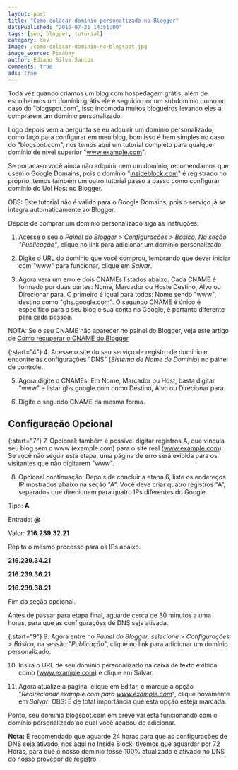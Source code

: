```yaml
---
layout: post
title: "Como colocar domínio personalizado no Blogger"
datePublished: "2016-07-21 14:51:00"
tags: [seo, blogger, tutorial]
category: dev
image: /como-colocar-dominio-no-blogspot.jpg
image_source: Pixabay
author: Ediano Silva Santos
comments: true
ads: true
---
```


Toda vez quando criamos um blog com hospedagem grátis, além de escolhermos um domínio grátis ele é seguido por um subdomínio como no caso do "blogspot.com", isso incomoda muitos blogueiros levando eles a comprarem um domínio personalizado.

Logo depois vem a pergunta se eu adquirir um domínio personalizado, como faço para configurar em meu blog, bom isso é bem simples no caso do "blogspot.com", nos temos aqui um tutorial completo para qualquer domínio de nível superior "www.example.com".

Se por acaso você ainda não adquirir nem um domínio, recomendamos que usem o Google Domains, pois o domínio "<a href="//www.insideblock.com" rel="noopener">insideblock.com</a>" é registrado no próprio, temos também um outro tutorial passo a passo como configurar domínio do Uol Host no Blogger.

OBS: Este tutorial não é valido para o Google Domains, pois o serviço já se integra automaticamente ao Blogger.

Depois de comprar um domínio personalizado siga as instruções.

1. Acesse o seu o *Painel do Blogger > Configurações > Básico. Na seção "Publicação"*, clique no link para adicionar um domínio personalizado.

2. Digite o URL do domínio que você comprou, lembrando que dever iniciar com "www" para funcionar, clique em *Salvar*.

3. Agora verá um erro e dois CNAMEs listados abaixo. Cada CNAME é formado por duas partes: Nome, Marcador ou Hoste Destino, Alvo ou Direcionar para. O primeiro é igual para todos: Nome sendo "www", destino como "ghs.google.com". O segundo CNAME é único é específico para o seu blog e sua conta no Google, é portanto diferente para cada pessoa.

NOTA: Se o seu CNAME não aparecer no painel do Blogger, veja este artigo de <a href="https://www.insideblock.com/blog/como-recuperar-o-cname-do-blogger.html" target="_blank" rel="noopener">Como recuperar o CNAME do Blogger</a>

{:start="4"}
4. Acesse o site do seu serviço de registro de domínio e encontre as configurações "DNS" (*Sistema de Nome de Domínio*) no painel de controle.

5. Agora digite o CNAMEs. Em Nome, Marcador ou Host, basta digitar "www" e listar ghs.google.com como Destino, Alvo ou Direcionar para.

6. Digite o segundo CNAME da mesma forma.

## Configuração Opcional

{:start="7"}
7. Opcional: também é possível digitar registros A, que vincula seu blog sem o www (example.com) para o site real (www.example.com). Se você não seguir esta etapa, uma página de erro será exibida para os visitantes que não digitarem "www".

8. Opcional continuação: Depois de concluir a etapa 6, liste os endereços IP mostrados abaixo na seção "A". Você deve criar quatro registros "A", separados que direcionem para quatro IPs diferentes do Google.

Tipo: **A**

Entrada: **@**

Valor: **216.239.32.21**

Repita o mesmo processo para os IPs abaixo.

**216.239.34.21**

**216.239.36.21**

**216.239.38.21**

Fim da seção opcional.

Antes de passar para etapa final, aguarde cerca de 30 minutos a uma horas, para que as configurações de DNS seja ativada.

{:start="9"}
9. Agora entre no *Painel do Blogger, selecione > Configurações > Básico*, na sessão "*Publicação*", clique no link para adicionar um domínio personalizado.

10. Insira o URL de seu domínio personalizado na caixa de texto exibida como (www.example.com) e clique em Salvar.

11. Agora atualize a página, clique em Editar, e marque a opção "*Redirecionar example.com para www.example.com*", clique novamente em *Salvar*. OBS: É  de total importância que esta opção esteja marcada.

Ponto, seu domínio blogspot.com em breve vai esta funcionando com o domínio personalizado ao qual você acabou de adicionar.

**Nota:** É recomendado que aguarde 24 horas para que as configurações de DNS seja ativado, nos aqui no Inside Block, tivemos que aguardar por 72 Horas, para que o nosso domínio fosse 100% atualizado e ativado no DNS do nosso provedor de registro.